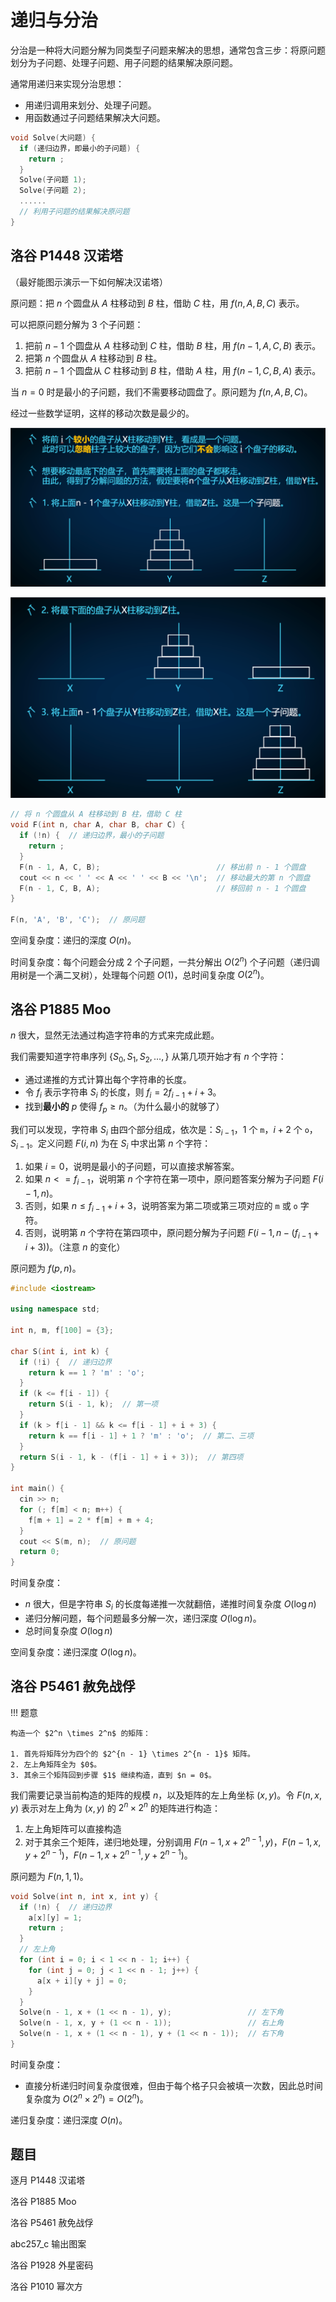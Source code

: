 # 递归与分治

分治是一种将大问题分解为同类型子问题来解决的思想，通常包含三步：将原问题划分为子问题、处理子问题、用子问题的结果解决原问题。

通常用递归来实现分治思想：

- 用递归调用来划分、处理子问题。
- 用函数通过子问题结果解决大问题。

```cpp
void Solve(大问题) {
  if (递归边界，即最小的子问题) {
    return ;
  }
  Solve(子问题 1);
  Solve(子问题 2);
  ......
  // 利用子问题的结果解决原问题
}
```

## 洛谷 P1448 汉诺塔

（最好能图示演示一下如何解决汉诺塔）

原问题：把 $n$ 个圆盘从 $A$ 柱移动到 $B$ 柱，借助 $C$ 柱，用 $f(n, A, B, C)$ 表示。

可以把原问题分解为 $3$ 个子问题：

1. 把前 $n - 1$ 个圆盘从 $A$ 柱移动到 $C$ 柱，借助 $B$ 柱，用 $f(n - 1, A, C, B)$ 表示。
2. 把第 $n$ 个圆盘从 $A$ 柱移动到 $B$ 柱。
3. 把前 $n - 1$ 个圆盘从 $C$ 柱移动到 $B$ 柱，借助 $A$ 柱，用 $f(n - 1, C, B, A)$ 表示。

当 $n = 0$ 时是最小的子问题，我们不需要移动圆盘了。原问题为 $f(n, A, B, C)$。

经过一些数学证明，这样的移动次数是最少的。

![](pic1.png)

![](pic2.png)

```cpp
// 将 n 个圆盘从 A 柱移动到 B 柱，借助 C 柱
void F(int n, char A, char B, char C) {
  if (!n) {  // 递归边界，最小的子问题
    return ;
  }
  F(n - 1, A, C, B);                          // 移出前 n - 1 个圆盘
  cout << n << ' ' << A << ' ' << B << '\n';  // 移动最大的第 n 个圆盘
  F(n - 1, C, B, A);                          // 移回前 n - 1 个圆盘
}

F(n, 'A', 'B', 'C');  // 原问题
```

空间复杂度：递归的深度 $O(n)$。

时间复杂度：每个问题会分成 $2$ 个子问题，一共分解出 $O(2^n)$ 个子问题（递归调用树是一个满二叉树），处理每个问题 $O(1)$，总时间复杂度 $O(2^n)$。

## 洛谷 P1885 Moo

$n$ 很大，显然无法通过构造字符串的方式来完成此题。

我们需要知道字符串序列 $\{ S_0, S_1, S_2, \dots, \}$ 从第几项开始才有 $n$ 个字符：

- 通过递推的方式计算出每个字符串的长度。
- 令 $f_i$ 表示字符串 $S_i$ 的长度，则 $f_i = 2f_{i - 1} + i + 3$。
- 找到**最小的** $p$ 使得 $f_p \ge n$。（为什么最小的就够了）

我们可以发现，字符串 $S_i$ 由四个部分组成，依次是：$S_{i - 1}$，$1$ 个 `m`，$i + 2$ 个 `o`，$S_{i - 1}$。定义问题 $F(i, n)$ 为在 $S_i$ 中求出第 $n$ 个字符：

1. 如果 $i = 0$，说明是最小的子问题，可以直接求解答案。
2. 如果 $n <= f_{i - 1}$，说明第 $n$ 个字符在第一项中，原问题答案分解为子问题 $F(i - 1, n)$。
3. 否则，如果 $n \le f_{i - 1} + i + 3$，说明答案为第二项或第三项对应的 `m` 或 `o` 字符。
4. 否则，说明第 $n$ 个字符在第四项中，原问题分解为子问题 $F(i - 1, n - (f_{i - 1} + i + 3))$。（注意 $n$ 的变化）

原问题为 $f(p, n)$。

```cpp
#include <iostream>

using namespace std;

int n, m, f[100] = {3};

char S(int i, int k) {
  if (!i) {  // 递归边界
    return k == 1 ? 'm' : 'o';
  }
  if (k <= f[i - 1]) {
    return S(i - 1, k);  // 第一项
  }
  if (k > f[i - 1] && k <= f[i - 1] + i + 3) {
    return k == f[i - 1] + 1 ? 'm' : 'o';  // 第二、三项
  }
  return S(i - 1, k - (f[i - 1] + i + 3));  // 第四项
}

int main() {
  cin >> n;
  for (; f[m] < n; m++) {
    f[m + 1] = 2 * f[m] + m + 4;
  }
  cout << S(m, n);  // 原问题
  return 0;
}
```

时间复杂度：

- $n$ 很大，但是字符串 $S_{i}$ 的长度每递推一次就翻倍，递推时间复杂度 $O(\log n)$
- 递归分解问题，每个问题最多分解一次，递归深度 $O(\log n)$。
- 总时间复杂度 $O(\log n)$

空间复杂度：递归深度 $O(\log n)$。

## 洛谷 P5461 赦免战俘

!!! 题意

    构造一个 $2^n \times 2^n$ 的矩阵：

    1. 首先将矩阵分为四个的 $2^{n - 1} \times 2^{n - 1}$ 矩阵。
    2. 左上角矩阵全为 $0$。
    3. 其余三个矩阵回到步骤 $1$ 继续构造，直到 $n = 0$。

我们需要记录当前构造的矩阵的规模 $n$，以及矩阵的左上角坐标 $(x, y)$。令 $F(n, x, y)$ 表示对左上角为 $(x, y)$ 的 $2^n \times 2^n$ 的矩阵进行构造：

1. 左上角矩阵可以直接构造
2. 对于其余三个矩阵，递归地处理，分别调用 $F(n - 1, x + 2^{n - 1}, y)$，$F(n - 1, x, y + 2^{n - 1})$，$F(n - 1, x + 2^{n - 1}, y + 2^{n - 1})$。

原问题为 $F(n, 1, 1)$。

```cpp
void Solve(int n, int x, int y) {
  if (!n) {  // 递归边界
    a[x][y] = 1;
    return ;
  }
  // 左上角
  for (int i = 0; i < 1 << n - 1; i++) {
    for (int j = 0; j < 1 << n - 1; j++) {
      a[x + i][y + j] = 0;
    }
  }
  Solve(n - 1, x + (1 << n - 1), y);                 // 左下角
  Solve(n - 1, x, y + (1 << n - 1));                 // 右上角
  Solve(n - 1, x + (1 << n - 1), y + (1 << n - 1));  // 右下角
}
```

时间复杂度：

- 直接分析递归时间复杂度很难，但由于每个格子只会被填一次数，因此总时间复杂度为 $O(2^n \times 2^n) = O(2^n)$。

递归复杂度：递归深度 $O(n)$。

## 题目

逐月 P1448 汉诺塔

洛谷 P1885 Moo

洛谷 P5461 赦免战俘

abc257_c 输出图案

洛谷 P1928 外星密码

洛谷 P1010 幂次方